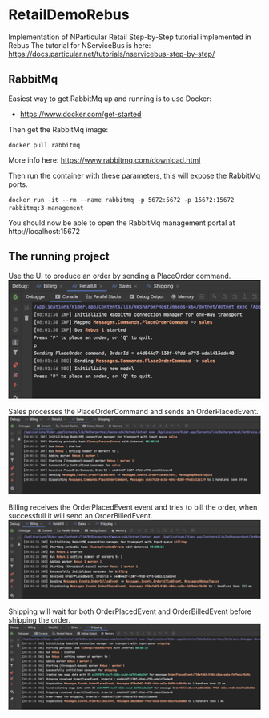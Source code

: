 # RetailDemoRebus
Implementation of NParticular Retail Step-by-Step tutorial implemented in Rebus
The tutorial for NServiceBus is here: https://docs.particular.net/tutorials/nservicebus-step-by-step/ 

## RabbitMq 
Easiest way to get RabbitMq up and running is to use Docker:

- https://www.docker.com/get-started

Then get the RabbitMq image:

```
docker pull rabbitmq
```
More info here: https://www.rabbitmq.com/download.html

Then run the container with these parameters, this will expose the RabbitMq ports.

```
docker run -it --rm --name rabbitmq -p 5672:5672 -p 15672:15672 rabbitmq:3-management
```

You should now be able to open the RabbitMq management portal at http://localhost:15672

## The running project

Use the UI to produce an order by sending a PlaceOrder command.
![UI](rebus-ui.png)

Sales processes the PlaceOrderCommand and sends an OrderPlacedEvent.
![Sales](rebus-sales.png)

Billing receives the OrderPlacedEvent event and tries to bill the order, when successfull it will send an OrderBilledEvent.
![Billing](rebus-billing.png)

Shipping will wait for both OrderPlacedEvent and OrderBilledEvent before shipping the order.
![Shipping](rebus-shipping.png)